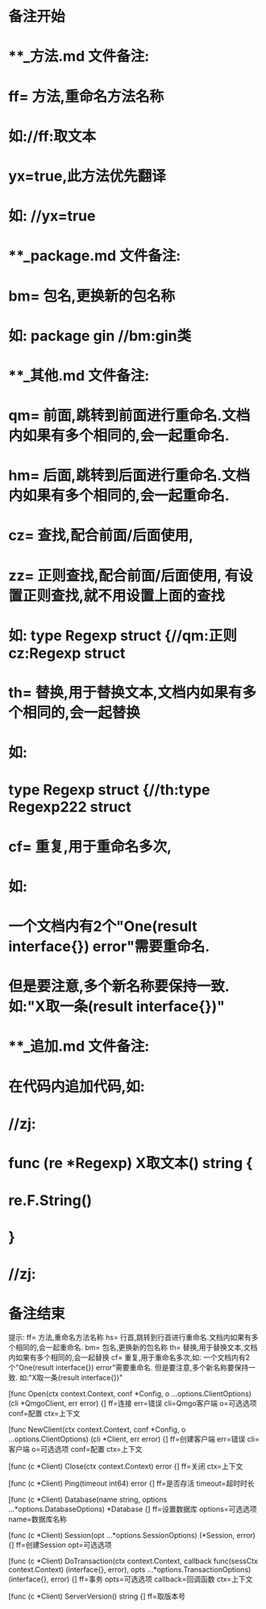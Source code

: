 # 备注开始
# **_方法.md 文件备注:
# ff= 方法,重命名方法名称
# 如://ff:取文本
#
# yx=true,此方法优先翻译
# 如: //yx=true

# **_package.md 文件备注:
# bm= 包名,更换新的包名称 
# 如: package gin //bm:gin类

# **_其他.md 文件备注:
# qm= 前面,跳转到前面进行重命名.文档内如果有多个相同的,会一起重命名.
# hm= 后面,跳转到后面进行重命名.文档内如果有多个相同的,会一起重命名.
# cz= 查找,配合前面/后面使用,
# zz= 正则查找,配合前面/后面使用, 有设置正则查找,就不用设置上面的查找
# 如: type Regexp struct {//qm:正则 cz:Regexp struct
#
# th= 替换,用于替换文本,文档内如果有多个相同的,会一起替换
# 如:
# type Regexp struct {//th:type Regexp222 struct
#
# cf= 重复,用于重命名多次,
# 如: 
# 一个文档内有2个"One(result interface{}) error"需要重命名.
# 但是要注意,多个新名称要保持一致. 如:"X取一条(result interface{})"

# **_追加.md 文件备注:
# 在代码内追加代码,如:
# //zj:
# func (re *Regexp) X取文本() string { 
# re.F.String()
# }
# //zj:
# 备注结束

提示:
ff= 方法,重命名方法名称
hs= 行首,跳转到行首进行重命名.文档内如果有多个相同的,会一起重命名.
bm= 包名,更换新的包名称
th= 替换,用于替换文本,文档内如果有多个相同的,会一起替换
cf= 重复,用于重命名多次,如: 一个文档内有2个"One(result interface{}) error"需要重命名.
但是要注意,多个新名称要保持一致. 如:"X取一条(result interface{})"

[func Open(ctx context.Context, conf *Config, o ...options.ClientOptions) (cli *QmgoClient, err error) {]
ff=连接
err=错误
cli=Qmgo客户端
o=可选选项
conf=配置
ctx=上下文

[func NewClient(ctx context.Context, conf *Config, o ...options.ClientOptions) (cli *Client, err error) {]
ff=创建客户端
err=错误
cli=客户端
o=可选选项
conf=配置
ctx=上下文

[func (c *Client) Close(ctx context.Context) error {]
ff=关闭
ctx=上下文

[func (c *Client) Ping(timeout int64) error {]
ff=是否存活
timeout=超时时长

[func (c *Client) Database(name string, options ...*options.DatabaseOptions) *Database {]
ff=设置数据库
options=可选选项
name=数据库名称

[func (c *Client) Session(opt ...*options.SessionOptions) (*Session, error) {]
ff=创建Session
opt=可选选项

[func (c *Client) DoTransaction(ctx context.Context, callback func(sessCtx context.Context) (interface{}, error), opts ...*options.TransactionOptions) (interface{}, error) {]
ff=事务
opts=可选选项
callback=回调函数
ctx=上下文

[func (c *Client) ServerVersion() string {]
ff=取版本号
